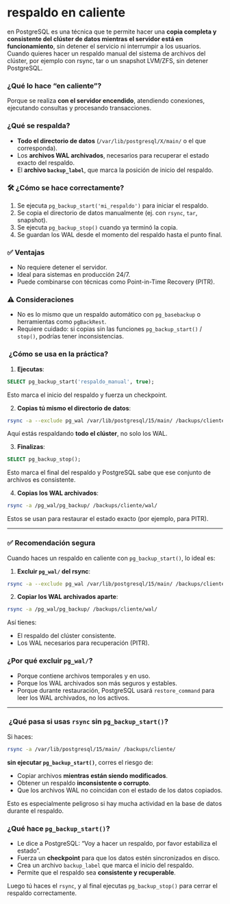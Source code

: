 # **respaldo en caliente** 
en PostgreSQL es una técnica que te permite hacer una **copia completa y consistente del clúster de datos mientras el servidor está en funcionamiento**, sin detener el servicio ni interrumpir a los usuarios.
Cuando quieres hacer un respaldo manual del sistema de archivos del clúster, por ejemplo con rsync, tar o un snapshot LVM/ZFS, sin detener PostgreSQL.
 
###  ¿Qué lo hace “en caliente”?

Porque se realiza **con el servidor encendido**, atendiendo conexiones, ejecutando consultas y procesando transacciones.
 
###  ¿Qué se respalda?

- **Todo el directorio de datos** (`/var/lib/postgresql/X/main/` o el que corresponda).
- Los **archivos WAL archivados**, necesarios para recuperar el estado exacto del respaldo.
- El **archivo `backup_label`**, que marca la posición de inicio del respaldo.
 

### 🛠 ¿Cómo se hace correctamente?

1. Se ejecuta `pg_backup_start('mi_respaldo')` para iniciar el respaldo.
2. Se copia el directorio de datos manualmente (ej. con `rsync`, `tar`, snapshot).
3. Se ejecuta `pg_backup_stop()` cuando ya terminó la copia.
4. Se guardan los WAL desde el momento del respaldo hasta el punto final.
 

### ✅ Ventajas

- No requiere detener el servidor.
- Ideal para sistemas en producción 24/7.
- Puede combinarse con técnicas como Point-in-Time Recovery (PITR).
 
### ⚠️ Consideraciones

- No es lo mismo que un respaldo automático con `pg_basebackup` o herramientas como `pgBackRest`.
- Requiere cuidado: si copias sin las funciones `pg_backup_start()` / `stop()`, podrías tener inconsistencias.


### ️ ¿Cómo se usa en la práctica?

1. **Ejecutas**:

```sql
SELECT pg_backup_start('respaldo_manual', true);
```

 Esto marca el inicio del respaldo y fuerza un checkpoint.

2. **Copias tú mismo el directorio de datos**:

```bash
rsync -a --exclude pg_wal /var/lib/postgresql/15/main/ /backups/cliente/
```

 Aquí estás respaldando **todo el clúster**, no solo los WAL.

3. **Finalizas**:

```sql
SELECT pg_backup_stop();
```

Esto marca el final del respaldo y PostgreSQL sabe que ese conjunto de archivos es consistente.

4. **Copias los WAL archivados**:

```bash
rsync -a /pg_wal/pg_backup/ /backups/cliente/wal/
```

 Estos se usan para restaurar el estado exacto (por ejemplo, para PITR).





--- 
### ✅ Recomendación segura

Cuando haces un respaldo en caliente con `pg_backup_start()`, lo ideal es:

1. **Excluir `pg_wal/` del rsync**:

```bash
rsync -a --exclude pg_wal /var/lib/postgresql/15/main/ /backups/cliente/
```

2. **Copiar los WAL archivados aparte**:

```bash
rsync -a /pg_wal/pg_backup/ /backups/cliente/wal/
```

Así tienes:
- El respaldo del clúster consistente.
- Los WAL necesarios para recuperación (PITR).




###  ¿Por qué excluir `pg_wal/`?

- Porque contiene archivos temporales y en uso.
- Porque los WAL archivados son más seguros y estables.
- Porque durante restauración, PostgreSQL usará `restore_command` para leer los WAL archivados, no los activos.


--- 

### ️ ¿Qué pasa si usas `rsync` sin `pg_backup_start()`?

Si haces:

```bash
rsync -a /var/lib/postgresql/15/main/ /backups/cliente/
```

**sin ejecutar `pg_backup_start()`**, corres el riesgo de:

- Copiar archivos **mientras están siendo modificados**.
- Obtener un respaldo **inconsistente o corrupto**.
- Que los archivos WAL no coincidan con el estado de los datos copiados.

Esto es especialmente peligroso si hay mucha actividad en la base de datos durante el respaldo.

###  ¿Qué hace `pg_backup_start()`?

- Le dice a PostgreSQL: “Voy a hacer un respaldo, por favor estabiliza el estado”.
- Fuerza un **checkpoint** para que los datos estén sincronizados en disco.
- Crea un archivo `backup_label` que marca el inicio del respaldo.
- Permite que el respaldo sea **consistente y recuperable**.

Luego tú haces el `rsync`, y al final ejecutas `pg_backup_stop()` para cerrar el respaldo correctamente.
